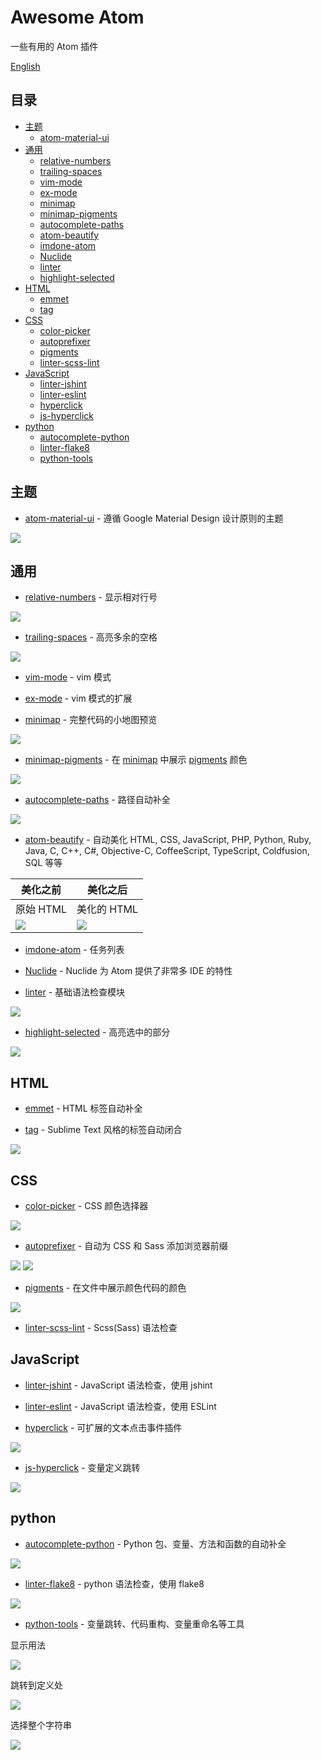 # Awesome Atom
一些有用的 Atom 插件

[English](README.md)

## 目录
* [主题](#Themes)
  * [atom-material-ui](#atom-material-ui)
* [通用](#Common)
  * [relative-numbers](#relative-numbers)
  * [trailing-spaces](#trailing-spaces)
  * [vim-mode](#vim-mode)
  * [ex-mode](#ex-mode)
  * [minimap](#minimap)
  * [minimap-pigments](#minimap-pigments)
  * [autocomplete-paths](#autocomplete-paths)
  * [atom-beautify](#atom-beautify)
  * [imdone-atom](#imdone-atom)
  * [Nuclide](#Nuclide)
  * [linter](#linter)
  * [highlight-selected](#highlight-selected)
* [HTML](#HTML)
  * [emmet](#emmet)
  * [tag](#tag)
* [CSS](#CSS)
  * [color-picker](#color-picker)
  * [autoprefixer](#autoprefixer)
  * [pigments](#pigments)
  * [linter-scss-lint](#linter-scss-lint)
* [JavaScript](#JavaScript)
  * [linter-jshint](#linter-jshint)
  * [linter-eslint](#linter-eslint)
  * [hyperclick](#hyperclick)
  * [js-hyperclick](#js-hyperclick)
* [python](#python)
  * [autocomplete-python](#autocomplete-python)
  * [linter-flake8](#linter-flake8)
  * [python-tools](#python-tools)


## <a name="Themes"></a> 主题
* <a name="atom-material-ui"></a> [atom-material-ui](https://atom.io/themes/atom-material-ui) - 遵循 Google Material Design 设计原则的主题

![](imgs/atom-material-ui.png)


## <a name="Common"></a> 通用
* <a name="relative-numbers"></a> [relative-numbers](https://atom.io/packages/relative-numbers) - 显示相对行号

![](imgs/relative-numbers.gif)

* <a name="trailing-spaces"></a> [trailing-spaces](https://atom.io/packages/trailing-spaces) - 高亮多余的空格

![](imgs/trailing-spaces.jpeg)

* <a name="vim-mode"></a> [vim-mode](https://atom.io/packages/vim-mode) - vim 模式

* <a name="ex-mode"></a> [ex-mode](https://atom.io/packages/ex-mode) -  vim 模式的扩展

* <a name="minimap"></a> [minimap](https://atom.io/packages/minimap) - 完整代码的小地图预览

![](imgs/minimap.png)

* <a name="minimap-pigments"></a> [minimap-pigments](https://atom.io/packages/minimap-pigments) - 在 [minimap](#minimap) 中展示 [pigments](#pigments) 颜色

![](imgs/minimap-pigments.png)

* <a name="autocomplete-paths"></a> [autocomplete-paths](https://atom.io/packages/autocomplete-paths) - 路径自动补全

![](imgs/autocomplete-paths.gif)

* <a name="atom-beautify"></a> [atom-beautify](https://atom.io/packages/atom-beautify) - 自动美化 HTML, CSS, JavaScript, PHP, Python, Ruby, Java, C, C++, C#, Objective-C, CoffeeScript, TypeScript, Coldfusion, SQL 等等

美化之前 | 美化之后
------|-----
原始 HTML | 美化的 HTML
![](imgs/atom-beautify-1.png) | ![](imgs/atom-beautify-2.png)

* <a name="imdone-atom"></a> [imdone-atom](https://atom.io/packages/imdone-atom) - 任务列表

* <a name="Nuclide"></a> [Nuclide](https://atom.io/packages/nuclide) - Nuclide 为 Atom 提供了非常多 IDE 的特性

* <a name="linter"></a> [linter](https://atom.io/packages/linter) - 基础语法检查模块

![](imgs/linter.gif)

* <a name="highlight-selected"></a> [highlight-selected](https://atom.io/packages/highlight-selected) - 高亮选中的部分

![](imgs/highlight-selected.gif)


## <a name="HTML"></a> HTML

* <a name="emmet"></a> [emmet](https://atom.io/packages/emmet) - HTML 标签自动补全

* <a name="tag"></a> [tag](https://atom.io/packages/tag) - Sublime Text 风格的标签自动闭合

![](imgs/tag.gif)


## <a name="CSS"></a> CSS

* <a name="color-picker"></a> [color-picker](https://atom.io/packages/color-picker) - CSS 颜色选择器

![](imgs/color-picker.gif)

* <a name="autoprefixer"></a> [autoprefixer](https://atom.io/packages/autoprefixer) - 自动为 CSS 和 Sass 添加浏览器前缀

![](imgs/autoprefixer-1.gif)
![](imgs/autoprefixer-2.gif)

* <a name="pigments"></a> [pigments](https://atom.io/packages/pigments) - 在文件中展示颜色代码的颜色

![](imgs/pigments.gif)

* <a name="linter-scss-lint"></a> [linter-scss-lint](https://atom.io/packages/linter-scss-lint) - Scss(Sass) 语法检查


## <a name="JavaScript"></a> JavaScript

* <a name="linter-jshint"></a> [linter-jshint](https://atom.io/packages/linter-jshint) - JavaScript 语法检查，使用 jshint

* <a name="linter-eslint"></a> [linter-eslint](https://atom.io/packages/linter-eslint) - JavaScript 语法检查，使用 ESLint

* <a name="hyperclick"></a> [hyperclick](https://atom.io/packages/hyperclick) - 可扩展的文本点击事件插件

![](imgs/hyperclick.gif)

* <a name="js-hyperclick"></a> [js-hyperclick](https://atom.io/packages/js-hyperclick) - 变量定义跳转

![](imgs/js-hyperclick.png)


## <a name="python"></a> python

* <a name="autocomplete-python"></a> [autocomplete-python](https://atom.io/packages/autocomplete-python) - Python 包、变量、方法和函数的自动补全

![](imgs/autocomplete-python.gif)

* <a name="linter-flake8"></a> [linter-flake8](https://atom.io/packages/linter-flake8) - python 语法检查，使用 flake8

![](imgs/linter-flake8.gif)

* <a name="python-tools"></a> [python-tools](https://atom.io/packages/python-tools) - 变量跳转、代码重构、变量重命名等工具

显示用法

![](imgs/python-tools-show-usages.gif)

跳转到定义处

![](imgs/python-tools-goto-definition.gif)

选择整个字符串

![](imgs/python-tools-select-string-contents.gif)
